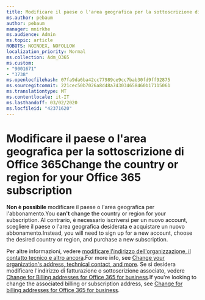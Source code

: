 ```yaml
---
title: Modificare il paese o l'area geografica per la sottoscrizione di Office 365
ms.author: pebaum
author: pebaum
manager: mnirkhe
ms.audience: Admin
ms.topic: article
ROBOTS: NOINDEX, NOFOLLOW
localization_priority: Normal
ms.collection: Adm_O365
ms.custom:
- "9001671"
- "3738"
ms.openlocfilehash: 07fa9da6ba42cc77989ce9cc7bab30fd9ff92875
ms.sourcegitcommit: 221cec50b7026a8d48a743034658460b17115061
ms.translationtype: MT
ms.contentlocale: it-IT
ms.lasthandoff: 03/02/2020
ms.locfileid: "42371620"
---
```

# <a name="change-the-country-or-region-for-your-office-365-subscription"></a><span data-ttu-id="f89f2-102">Modificare il paese o l'area geografica per la sottoscrizione di Office 365</span><span class="sxs-lookup"><span data-stu-id="f89f2-102">Change the country or region for your Office 365 subscription</span></span>

<span data-ttu-id="f89f2-103">**Non è possibile** modificare il paese o l'area geografica per l'abbonamento.</span><span class="sxs-lookup"><span data-stu-id="f89f2-103">You **can't** change the country or region for your subscription.</span></span> <span data-ttu-id="f89f2-104">Al contrario, è necessario iscriversi per un nuovo account, scegliere il paese o l'area geografica desiderata e acquistare un nuovo abbonamento.</span><span class="sxs-lookup"><span data-stu-id="f89f2-104">Instead, you will need to sign up for a new account, choose the desired country or region, and purchase a new subscription.</span></span> 

<span data-ttu-id="f89f2-105">Per altre informazioni, vedere [modificare l'indirizzo dell'organizzazione, il contatto tecnico e altro ancora](https://docs.microsoft.com/en-us/microsoft-365/admin/manage/change-address-contact-and-more?view=o365-worldwide).</span><span class="sxs-lookup"><span data-stu-id="f89f2-105">For more info, see [Change your organization's address, technical contact, and more](https://docs.microsoft.com/en-us/microsoft-365/admin/manage/change-address-contact-and-more?view=o365-worldwide).</span></span> <span data-ttu-id="f89f2-106">Se si desidera modificare l'indirizzo di fatturazione o sottoscrizione associato, vedere [Change for Billing addresses for Office 365 for business](https://docs.microsoft.com/en-us/microsoft-365/commerce/billing-and-payments/change-your-billing-addresses?view=o365-worldwide).</span><span class="sxs-lookup"><span data-stu-id="f89f2-106">If you're looking to change the associated billing or subscription address, see [Change for billing addresses for Office 365 for business](https://docs.microsoft.com/en-us/microsoft-365/commerce/billing-and-payments/change-your-billing-addresses?view=o365-worldwide).</span></span> 
